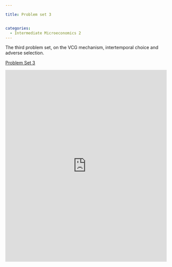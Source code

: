 ```yaml
---

title: Problem set 3


categories:
  - Intermediate Microeconomics 2
---
```

The third problem set, on the VCG mechanism, intertemporal choice and adverse selection. 


<a title="View Problem Set 3 on Scribd" href="https://www.scribd.com/doc/130442723/Problem-Set-3" >Problem Set 3</a>

<iframe src="https://www.scribd.com/embeds/130442723/content?start_page=1&view_mode=scroll" data-auto-height="false" data-aspect-ratio="undefined" scrolling="no" width="100%" height="600" frameborder="0"></iframe>